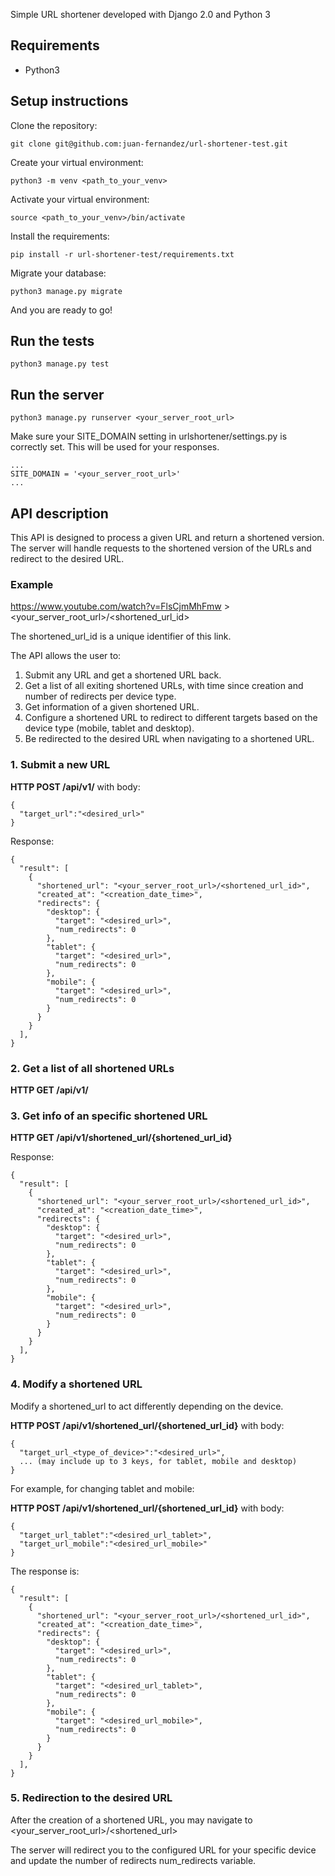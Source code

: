 Simple URL shortener developed with Django 2.0 and Python 3

## Requirements
- Python3


## Setup instructions
Clone the repository:
```
git clone git@github.com:juan-fernandez/url-shortener-test.git
```
Create your virtual environment: 
```
python3 -m venv <path_to_your_venv>
```
Activate your virtual environment:
```
source <path_to_your_venv>/bin/activate
```
Install the requirements: 
```
pip install -r url-shortener-test/requirements.txt
```
Migrate your database:
```
python3 manage.py migrate
```

And you are ready to go! 

## Run the tests
```
python3 manage.py test
```

## Run the server
```
python3 manage.py runserver <your_server_root_url>
```
Make sure your SITE_DOMAIN setting in urlshortener/settings.py is correctly set. This will be used for your responses. 

```
...
SITE_DOMAIN = '<your_server_root_url>'
...
```


## API description 
This API is designed to process a given URL and return a shortened version. The server will handle requests to the shortened version of the URLs and redirect to the desired URL.  

### Example

https://www.youtube.com/watch?v=FlsCjmMhFmw > <your_server_root_url>/<shortened_url_id>

The shortened_url_id is a unique identifier of this link.

The API allows the user to:
1. Submit any URL and get a shortened URL back.
2. Get a list of all exiting shortened URLs, with time since creation and number of redirects per device type.
3. Get information of a given shortened URL.
4. Configure a shortened URL to redirect to different targets based on the device type (mobile, tablet and desktop).
5. Be redirected to the desired URL when navigating to a shortened URL.


### 1. Submit a new URL 
**HTTP POST /api/v1/** with body:
```
{
  "target_url":"<desired_url>"
}
```
Response:
```
{
  "result": [
    {
      "shortened_url": "<your_server_root_url>/<shortened_url_id>",
      "created_at": "<creation_date_time>",
      "redirects": {
        "desktop": {
          "target": "<desired_url>",
          "num_redirects": 0
        },
        "tablet": {
          "target": "<desired_url>",
          "num_redirects": 0
        },
        "mobile": {
          "target": "<desired_url>",
          "num_redirects": 0
        }
      }
    }
  ],
}
```
### 2. Get a list of all shortened URLs
**HTTP GET /api/v1/**

### 3. Get info of an specific shortened URL
**HTTP GET /api/v1/shortened_url/{shortened_url_id}**

Response:
```
{
  "result": [
    {
      "shortened_url": "<your_server_root_url>/<shortened_url_id>",
      "created_at": "<creation_date_time>",
      "redirects": {
        "desktop": {
          "target": "<desired_url>",
          "num_redirects": 0
        },
        "tablet": {
          "target": "<desired_url>",
          "num_redirects": 0
        },
        "mobile": {
          "target": "<desired_url>",
          "num_redirects": 0
        }
      }
    }
  ],
}
```
### 4. Modify a shortened URL
Modify a shortened_url to act differently depending on the device.

**HTTP POST /api/v1/shortened_url/{shortened_url_id}** with body:
```
{
  "target_url_<type_of_device>":"<desired_url>",
  ... (may include up to 3 keys, for tablet, mobile and desktop)
}
```
For example, for changing tablet and mobile:

**HTTP POST /api/v1/shortened_url/{shortened_url_id}** with body:
```
{
  "target_url_tablet":"<desired_url_tablet>",
  "target_url_mobile":"<desired_url_mobile>"
}
```
The response is: 
```
{
  "result": [
    {
      "shortened_url": "<your_server_root_url>/<shortened_url_id>",
      "created_at": "<creation_date_time>",
      "redirects": {
        "desktop": {
          "target": "<desired_url>",
          "num_redirects": 0
        },
        "tablet": {
          "target": "<desired_url_tablet>",
          "num_redirects": 0
        },
        "mobile": {
          "target": "<desired_url_mobile>",
          "num_redirects": 0
        }
      }
    }
  ],
}
```
### 5. Redirection to the desired URL
After the creation of a shortened URL, you may navigate to 
<your_server_root_url>/<shortened_url>

The server will redirect you to the configured URL for your specific device and update the number of redirects num_redirects variable.



